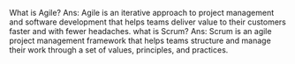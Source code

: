 What is Agile?
Ans: Agile is an iterative approach to project management and software development that helps teams deliver value to their customers faster and with fewer headaches.
what is Scrum?
Ans: Scrum is an agile project management framework that helps teams structure and manage their work through a set of values, principles, and practices.

